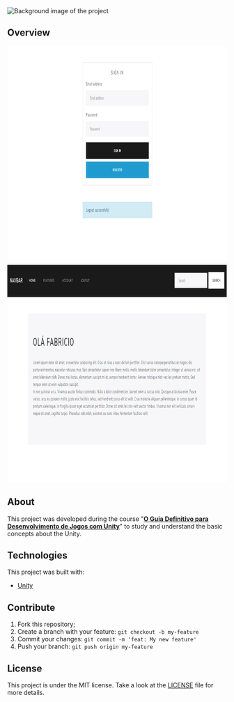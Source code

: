 <img src="https://www.itl.cat/pngfile/big/57-576961_about-php-php.png" alt="Background image of the project"/>

## Overview 
<div>
 <img src="./screenshots/login-screen.png" width="auto" height="500px"/>
 <img src="./screenshots/home-screen.png" width="auto" height="500px"/>
</div>

## About 
This project was developed during the course "__[O Guia Definitivo para Desenvolvimento de Jogos com Unity](https://www.udemy.com/course/o-guia-definitivo-para-desenvolvimento-de-jogos-com-unity/)__" to study and understand the basic concepts about the Unity.


## Technologies 
This project was built with:
- [Unity](https://unity.com/)
 
## Contribute
 1. Fork this repository;
 2. Create a branch with your feature: ```git checkout -b my-feature```
 3. Commit your changes: ```git commit -m 'feat: My new feature'```
 4. Push your branch: ```git push origin my-feature```
 
## License
This project is under the MIT license. Take a look at the [LICENSE](LICENSE.md) file for more details.

